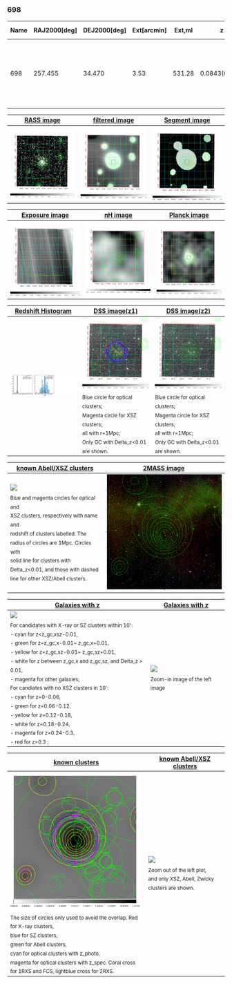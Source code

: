 <div STYLE="page-break-after: always;"></div>

### 698

|Name|RAJ2000[deg]|DEJ2000[deg] |Ext[arcmin]| Ext,ml | z | z_src| C|GC(XSZ,Delta_z<0.01)| GC(OPT,Delta_z<0.01)|GC| R_sig[arcmin] | R500[arcmin] | R500[Mpc]| CRsig[c/s] | CR500[c/s] |L500[1E44 erg/s]|F500[1E-12 erg/s/cm^2]| M500[1E14 Msun]|Tx[keV]|Cnt_sig|Beta|Rc[arcmin]|Comment|Alias|
|---|---|---|---|---|---|------|---|--------|---------|----------|---|---|---|---|---|---|---|---|---|---|---|---|---|---|
|698| 257.455| 34.470| 3.53| 531.28| 0.0843(0.005)| z1, z_xsz| B| F20, L03, MCXC, PSZ2, SPI, Tar, XB| A, N, RM, W| A, F20, L03, MCXC, N, PSZ2, SPI, Tar, W, XB| 13.675| 11.073| 1.052| 0.621(0.037)| 0.602(0.036)| 2.063(0.058)| 11.698(0.330)| 3.59(0.05)| 4.83(0.04)| 465.8| 0.969(-0.044+0.023)| 7.103(-0.345+0.250)| -| k435|

|[RASS image](../image/698/698_img.pdf)|[filtered image](../image/698/698_fil.pdf)|[Segment image](../image/698/698_seg.pdf)|
|-------------------|--------------------|-------------------|
| <img src="../image/698/698_img.png" width="300">  | <img src="../image/698/698_fil.png" width="300">   | <img src="../image/698/698_seg.png" width="300">  |

|[Exposure image](../image/698/698_mex.pdf)| [nH image](../image/698/698_nh.pdf)| [Planck image](../image/698/698_p.pdf)|
|-------------------|--------------------|-------------------|
|<img src="../image/698/698_mex.png" width="300">   | <img src="../image/698/698_nh.png" width="300">    | <img src="../image/698/698_p.png" width="300"> |

|[Redshift Histogram](../image/698/698_zg.pdf) | [DSS image(z1)](../image/698/698_dss_z1.pdf)      |  [DSS image(z2)](../image/698/698_dss_z2.pdf)    |
|-------------------|--------------------|-------------------|
|<img src="../image/698/698_zg.png" width="300"> |<img src="../image/698/698_dss_z1.png" width="300"> <sub><br>Blue circle for optical clusters; <br>Magenta circle for XSZ clusters; <br>all with r=1Mpc; <br>Only GC with Delta_z<0.01 are shown. </sub>| <img src="../image/698/698_dss_z2.png" width="300"><sub><br>Blue circle for optical clusters; <br>Magenta circle for XSZ clusters; <br>all with r=1Mpc; <br>Only GC with Delta_z<0.01 are shown. </sub> |

|[known Abell/XSZ clusters](../image/698/698_m.pdf) | [2MASS image](../image/698/698_2mass.pdf)      |
|-------------------|-------------------|
|<img src=../image/698/698_m.png width="300"> <br><sub>Blue and magenta circles for optical and <br>XSZ clusters, respectively with name and <br>redshift of clusters labelled. The <br>radius of circles are 1Mpc. Circles with <br>solid line for clusters with <br>Delta_z<0.01, and those with dashed <br>line for other XSZ/Abell clusters.        </sub>|<img src="../image/698/698_2mass.png" width="300">  |

|[Galaxies with z](../image/698/698_opt_ned.pdf) |[Galaxies with z](../image/698/698_opt_ned_zoom.pdf) |
|-------------------|-------------------|
| <img src=../image/698/698_opt_ned.png width="300"> <br><sub> For candidates with X-ray or SZ clusters within 10': <br> - cyan for z<z_gc,xsz-0.01, <br> - green for z=z_gc,x-0.01~ z_gc,x+0.01, <br> - yellow for z=z_gc,sz-0.01~ z_gc,sz+0.01, <br> - white for z between z_gc,x and z_gc,sz, and Delta_z > 0.01, <br> - magenta for other galaxies; <br>For candiates with no XSZ clusters in 10': <br> - cyan for z=0-0.06, <br> - green for z=0.06-0.12, <br> - yellow for z=0.12-0.18, <br> - white for z=0.18-0.24, <br> - magenta for z=0.24-0.3, <br> - red for z>0.3 ;  </sub>|<img src=../image/698/698_opt_ned_zoom.png width="300">  <br><sub> Zoom-in image of the left image</sub>|

|[known clusters](../image/698/698_gc.pdf) |[known Abell/XSZ clusters](../image/698/698_gc_large.pdf) |
|-------------------|-------------------|
| <img src=../image/698/698_gc.png width="300"> <br><sub> The size of circles only used to avoid the overlap. Red for X-ray clusters, <br> blue for SZ clusters, <br> green for Abell clusters, <br> cyan for optical clusters with z_photo, <br> magenta for optical clusters with z_spec. Coral cross for 1RXS and FCS, lightblue cross for 2RXS. </sub>|<img src=../image/698/698_gc_large.png width="300"> <br><sub> Zoom out of the left plot, <br> and only XSZ, Abell, Zwicky clusters are shown. </sub> |



